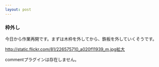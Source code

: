 ```yaml
---
layout: post
---
```

<h3>枠外し</h3>
<p>今日から作業再開です。まずは木枠を外してから、鉄板を外していくそうです。</p>
<p><a href="http://static.flickr.com/81/226575710_a020f11939_m.jpg">http://static.flickr.com/81/226575710_a020f11939_m.jpg</a><a href="http://flickr.com/photos/yoshimov/226575710/">拡大</a></p>
<p><span class="error">commentプラグインは存在しません。</span> </p>

